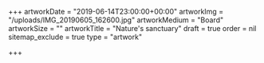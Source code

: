 +++
artworkDate = "2019-06-14T23:00:00+00:00"
artworkImg = "/uploads/IMG_20190605_162600.jpg"
artworkMedium = "Board"
artworkSize = ""
artworkTitle = "Nature's sanctuary"
draft = true
order = nil
sitemap_exclude = true
type = "artwork"

+++
